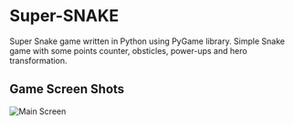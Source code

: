 # Super-SNAKE
Super Snake game written in Python using PyGame library. Simple Snake game with some points counter, obsticles, power-ups and hero transformation.

## Game Screen Shots

<img src="SCREENS/Game_Board_2.PNG" alt="Main Screen">
